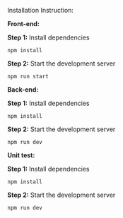 Installation Instruction:

**Front-end:**

**Step 1:** Install dependencies
```
npm install
```

**Step 2:** Start the development server
``` 
npm run start
```

**Back-end:**

**Step 1:** Install dependencies
```
npm install
```

**Step 2:** Start the development server
``` 
npm run dev
```

**Unit test:**

**Step 1:** Install dependencies
```
npm install
```

**Step 2:** Start the development server
``` 
npm run dev
```



